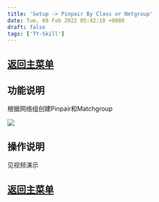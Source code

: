 ```yaml
---
title: 'Setup -> Pinpair By Class or Netgroup'
date: Tue, 08 Feb 2022 05:42:10 +0000
draft: false
tags: ['TY-Skill']
---
```


[返回主菜单](https://a1024.synology.me:1024/?p=2217)
-----------------------------------------------

功能说明
----

根据网络组创建Pinpair和Matchgroup

![](https://a1024.synology.me:222/images/blog2022/01-Pinpair%20By%20Class%20or%20Netgroup.jpeg)

操作说明
----

见视频演示

[返回主菜单](https://a1024.synology.me:1024/?p=2217)
-----------------------------------------------